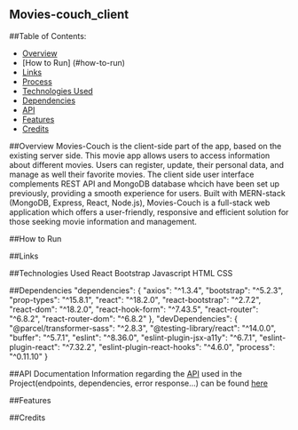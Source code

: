 ## Movies-couch_client
##Table of Contents:
* [Overview](#overview)
* [How to Run] (#how-to-run)
* [Links](#links)
* [Process](#process)
* [Technologies Used](#technologies-used)
* [Dependencies](#dependencies)
* [API](#api)
* [Features](#features)
* [Credits](#credentials)

##Overview
Movies-Couch is the client-side part of the app, based on the existing server side. This movie app allows users to access information about different movies.
Users can register, update, their personal data, and manage as well their favorite movies.
The client side user interface complements REST API and MongoDB database whcich have been set up previously, providing a smooth experience for users. Built with MERN-stack (MongoDB, Express, React, Node.js), Movies-Couch is a full-stack web application which offers a user-friendly, responsive and efficient solution for those seeking movie information and management.

##How to Run

##Links

##Technologies Used
React
Bootstrap
Javascript
HTML
CSS

##Dependencies
"dependencies": {
    "axios": "^1.3.4",
    "bootstrap": "^5.2.3",
    "prop-types": "^15.8.1",
    "react": "^18.2.0",
    "react-bootstrap": "^2.7.2",
    "react-dom": "^18.2.0",
    "react-hook-form": "^7.43.5",
    "react-router": "^6.8.2",
    "react-router-dom": "^6.8.2"
  },
  "devDependencies": {
    "@parcel/transformer-sass": "^2.8.3",
    "@testing-library/react": "^14.0.0",
    "buffer": "^5.7.1",
    "eslint": "^8.36.0",
    "eslint-plugin-jsx-a11y": "^6.7.1",
    "eslint-plugin-react": "^7.32.2",
    "eslint-plugin-react-hooks": "^4.6.0",
    "process": "^0.11.10"
  }

##API Documentation
Information regarding the <a href="https://github.com/HerRA17/movies-couch_api" target="_blank">API</a> used in the Project(endpoints, dependencies, error response...) can be found <a href="" target="_blank">here</a>

##Features

##Credits

